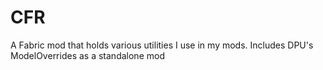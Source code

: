 # CFR 
A Fabric mod that holds various utilities I use in my mods. Includes DPU's ModelOverrides as a standalone mod
